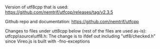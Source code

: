 <!--
Copyright (c) 2020 National Instruments
SPDX-License-Identifier: MIT
-->

Version of utf8cpp that is used:
https://github.com/nemtrif/utfcpp/releases/tag/v2.3.5

Github repo and documentation:
https://github.com/nemtrif/utfcpp

Changes to files under utt8cpp below (rest of the files are used as-is):
utfcpp\source\utf8.h:
The change is to ifdef out including "utf8/checked.h" since Vireo.js is built with -fno-exceptions
